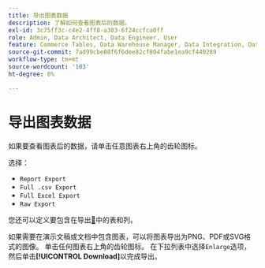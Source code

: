 ```yaml
---
title: 导出图表数据
description: 了解如何查看图表后的数据。
exl-id: 3c75ff3c-c4e2-4ff8-a303-6f24ccfca0ff
role: Admin, Data Architect, Data Engineer, User
feature: Commerce Tables, Data Warehouse Manager, Data Integration, Data Import/Export
source-git-commit: 7ad99cbe08f6f6dee82cf804fabe1ea9cf440289
workflow-type: tm+mt
source-wordcount: '103'
ht-degree: 0%

---
```


# 导出图表数据

如果要查看图表后的数据，请单击任意图表右上角的齿轮图标。

选择：

- `Report Export`
- `Full .csv Export`
- `Full Excel Export`
- `Raw Export`

您还可以定义要包含在导出[&#128279;](../../tutorials/export-raw-data.md)中的表和列。

如果需要在演示文稿或文档中包含图表，可以将图表导出为PNG、PDF或SVG格式的图像。 单击任何图表右上角的齿轮图标。 在下拉列表中选择`Enlarge`选项，然后单击&#x200B;**[!UICONTROL Download]**&#x200B;以完成导出。
